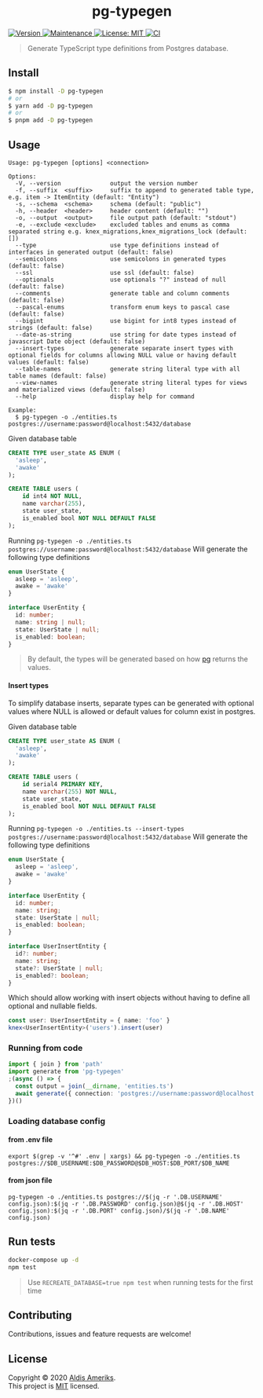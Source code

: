 <h1 align="center">pg-typegen</h1>
<p>
    <a href="https://www.npmjs.com/package/pg-typegen" target="_blank">
        <img alt="Version" src="https://img.shields.io/npm/v/pg-typegen.svg">
    </a>
    <a href="https://github.com/aldis-ameriks/pg-typegen/graphs/commit-activity" target="_blank">
        <img alt="Maintenance" src="https://img.shields.io/badge/Maintained%3F-yes-green.svg" />
    </a>
    <a href="https://github.com/aldis-ameriks/pg-typegen/blob/master/LICENSE" target="_blank">
        <img alt="License: MIT" src="https://img.shields.io/github/license/aldis-ameriks/pg-typegen" />
    </a>
    <a href="https://github.com/aldis-ameriks/pg-typegen/workflows/CI/badge.svg" target="_blank">
        <img alt="CI" src="https://github.com/aldis-ameriks/pg-typegen/workflows/CI/badge.svg" />
    </a>
</p>

> Generate TypeScript type definitions from Postgres database.

## Install

```sh
$ npm install -D pg-typegen
# or
$ yarn add -D pg-typegen
# or
$ pnpm add -D pg-typegen
```

## Usage

```
Usage: pg-typegen [options] <connection>

Options:
  -V, --version              output the version number
  -f, --suffix  <suffix>     suffix to append to generated table type, e.g. item -> ItemEntity (default: "Entity")
  -s, --schema  <schema>     schema (default: "public")
  -h, --header  <header>     header content (default: "")
  -o, --output  <output>     file output path (default: "stdout")
  -e, --exclude <exclude>    excluded tables and enums as comma separated string e.g. knex_migrations,knex_migrations_lock (default: [])
  --type                     use type definitions instead of interfaces in generated output (default: false)
  --semicolons               use semicolons in generated types (default: false)
  --ssl                      use ssl (default: false)
  --optionals                use optionals "?" instead of null (default: false)
  --comments                 generate table and column comments (default: false)
  --pascal-enums             transform enum keys to pascal case (default: false)
  --bigint                   use bigint for int8 types instead of strings (default: false)
  --date-as-string           use string for date types instead of javascript Date object (default: false)
  --insert-types             generate separate insert types with optional fields for columns allowing NULL value or having default values (default: false)
  --table-names              generate string literal type with all table names (default: false)
  --view-names               generate string literal types for views and materialized views (default: false)
  --help                     display help for command

Example:
  $ pg-typegen -o ./entities.ts postgres://username:password@localhost:5432/database
```

Given database table
```sql
CREATE TYPE user_state AS ENUM (
  'asleep',
  'awake'
);

CREATE TABLE users (
    id int4 NOT NULL,
    name varchar(255),
    state user_state,
    is_enabled bool NOT NULL DEFAULT FALSE
);
```

Running `pg-typegen -o ./entities.ts postgres://username:password@localhost:5432/database`
Will generate the following type definitions
```ts
enum UserState {
  asleep = 'asleep',
  awake = 'awake'
}

interface UserEntity {
  id: number;
  name: string | null;
  state: UserState | null;
  is_enabled: boolean;
}
```

> By default, the types will be generated based on how [pg](https://github.com/brianc/node-postgres) returns the values.

#### Insert types
To simplify database inserts, separate types can be generated with optional values where NULL is allowed or default values for column exist in postgres.

Given database table
```sql
CREATE TYPE user_state AS ENUM (
  'asleep',
  'awake'
);

CREATE TABLE users (
    id serial4 PRIMARY KEY,
    name varchar(255) NOT NULL,
    state user_state,
    is_enabled bool NOT NULL DEFAULT FALSE
);
```

Running `pg-typegen -o ./entities.ts --insert-types postgres://username:password@localhost:5432/database`
Will generate the following type definitions
```ts
enum UserState {
  asleep = 'asleep',
  awake = 'awake'
}

interface UserEntity {
  id: number;
  name: string;
  state: UserState | null;
  is_enabled: boolean;
}

interface UserInsertEntity {
  id?: number;
  name: string;
  state?: UserState | null;
  is_enabled?: boolean;
}
```

Which should allow working with insert objects without having to define all optional and nullable fields.
```ts
const user: UserInsertEntity = { name: 'foo' }
knex<UserInsertEntity>('users').insert(user)
```

### Running from code

```ts
import { join } from 'path'
import generate from 'pg-typegen'
;(async () => {
  const output = join(__dirname, 'entities.ts')
  await generate({ connection: 'postgres://username:password@localhost:5432/database', output })
})()
```

### Loading database config

#### from .env file
```
export $(grep -v '^#' .env | xargs) && pg-typegen -o ./entities.ts postgres://$DB_USERNAME:$DB_PASSWORD@$DB_HOST:$DB_PORT/$DB_NAME
```

#### from json file
```
pg-typegen -o ./entities.ts postgres://$(jq -r '.DB.USERNAME' config.json):$(jq -r '.DB.PASSWORD' config.json)@$(jq -r '.DB.HOST' config.json):$(jq -r '.DB.PORT' config.json)/$(jq -r '.DB.NAME' config.json)
```


## Run tests

```sh
docker-compose up -d
npm test
```

> Use `RECREATE_DATABASE=true npm test` when running tests for the first time

## Contributing

Contributions, issues and feature requests are welcome!

## License

Copyright © 2020 [Aldis Ameriks](https://github.com/aldis-ameriks).<br />
This project is [MIT](https://github.com/aldis-ameriks/pg-typegen/blob/master/LICENSE) licensed.

